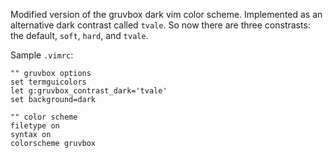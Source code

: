 Modified version of the gruvbox dark vim color scheme.
Implemented as an alternative dark contrast called `tvale`. So now there are three constrasts: the default, `soft`, `hard`, and `tvale`.

Sample `.vimrc`:
```
"" gruvbox options
set termguicolors
let g:gruvbox_contrast_dark='tvale'
set background=dark

"" color scheme
filetype on
syntax on
colorscheme gruvbox
```
